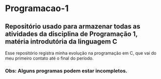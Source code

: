# Programacao-1
## Repositório usado para armazenar todas as atividades da disciplina de Programação 1, matéria introdutória da linguagem C
Esse repositório registra minha evolução na programação em C, que vai do meu primeiro contato até o final do período.

### Obs: Alguns programas podem estar incompletos. 
